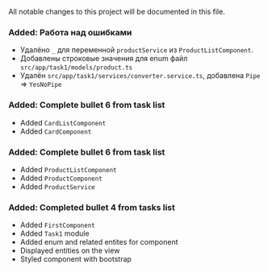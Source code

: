 All notable changes to this project will be documented in this file.

### Added: Работа над ошибками
- Удалёно `_` для переменной `productService` из `ProductListComponent`.
- Добавлены строковые значения для enum файл `src/app/task1/models/product.ts`
- Удалён `src/app/task1/services/converter.service.ts`, добавлена `Pipe` => `YesNoPipe` 

### Added: Complete bullet 6 from task list
- Added `CardListComponent`
- Added `CardComponent`

### Added: Complete bullet 6 from task list
- Added `ProductListComponent`
- Added `ProductComponent`
- Added `ProductService`

### Added: Completed bullet 4 from tasks list
- Added `FirstComponent`
- Added `Task1` module
- Added enum and related entites for component
- Displayed entities on the view
- Styled component with bootstrap

